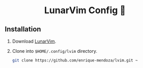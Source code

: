 <h1 id="top" align="center"> LunarVim Config 🌙 </h1>

## Installation

1. Download [LunarVim](https://www.lunarvim.org/).

2. Clone into `$HOME/.config/lvim` directory.

   ```bash
   git clone https://github.com/enrique-mendoza/lvim.git ~
   ```
